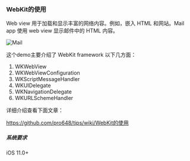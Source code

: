 ### WebKit的使用

Web view 用于加载和显示丰富的网络内容。例如，嵌入 HTML 和网站。Mail app 使用 web view 显示邮件中的 HTML 内容。

![Mail](https://raw.githubusercontent.com/wiki/pro648/tips/images/WebKitMail.png)

这个demo主要介绍了 WebKit framework 以下几方面：

1. WKWebView
2. WKWebViewConfiguration
3. WKScriptMessageHandler
4. WKUIDelegate
5. WKNavigationDelegate
6. WKURLSchemeHandler

详细介绍查看下面文章：

<https://github.com/pro648/tips/wiki/WebKit的使用>

##### 系统要求

iOS 11.0+
